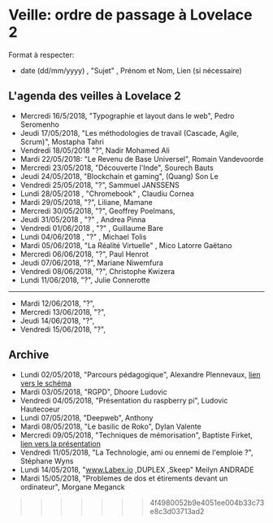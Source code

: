 

# Veille: ordre de passage à Lovelace 2

Format à respecter:   
- date (dd/mm/yyyy) , "Sujet" ,  Prénom et Nom, Lien (si nécessaire)

## L'agenda des veilles à Lovelace 2

- Mercredi 16/5/2018, "Typographie et layout dans le web", Pedro Seromenho
- Jeudi 17/05/2018, "Les méthodologies de travail (Cascade, Agile, Scrum)", Mostapha Tahri
- Vendredi 18/05/2018  "?", Nadir Mohamed Ali
- Mardi 22/05/2018: "Le Revenu de Base Universel", Romain Vandevoorde
- Mercredi 23/05/2018, "Découverte l'Inde", Sourech Bauts
- Jeudi 24/05/2018, "Blockchain et gaming", (Quang) Son Le
- Vendredi 25/05/2018, "?", Sammuel JANSSENS
- Lundi 28/05/2018 , "Chromebook" , Claudiu Cornea
- Mardi 29/05/2018, "?", Liliane, Mamane
- Mercredi 30/05/2018, "?", Geoffrey Poelmans,
- Jeudi 31/05/2018 , "?" ,  Andrea Pinna
- Vendredi 01/06/2018 , "?" ,  Guillaume Bare
- Lundi 04/06/2018 , "?" ,  Michael Tolis
- Mardi 05/06/2018, "La Réalité Virtuelle" , Mico Latorre Gaëtano
- Mercredi 06/06/2018, "?", Paul Henrot
- Jeudi 07/06/2018, "?", Mariane Niwemfura
- Vendredi 08/06/2018, "?", Christophe Kwizera
- Lundi 11/06/2018, "?", Julie Connerotte
----
- Mardi 12/06/2018, "?",
- Mercredi 13/06/2018, "?",
- Jeudi 14/06/2018, "?",
- Vendredi 15/06/2018, "?",


## Archive

- Lundi 02/05/2018, "Parcours pédagogique", Alexandre Plennevaux, [lien vers le schéma](https://docs.google.com/drawings/d/1kKAMz1jTaK0-8Glg136j3T1C3kCKaq-gFEju1FxsVCs/edit)
- Mardi 03/05/2018, "RGPD", Dhoore Ludovic
- Vendredi 04/05/2018, "Présentation du raspberry pi", Ludovic Hautecoeur
- Lundi 07/05/2018, "Deepweb", Anthony
- Mardi 08/05/2018, "Le basilic de Roko", Dylan Valente
- Mercredi 09/05/2018, "Techniques de mémorisation", Baptiste Firket, [lien vers la présentation](https://docs.google.com/presentation/d/1IBUa3e8FoCPNhhMFmR5gqcVergmK1hFKw6SOxOFvOf0/edit)
- Vendredi 11/05/2018, "La Technologie, ami ou ennemi de l'emploie ?", Stéphane Wyns
- Lundi 14/05/2018, "www.Labex.io ,DUPLEX ,Skeep" Meilyn ANDRADE
- Mardi 15/05/2018, "Problemes de dos et étirements devant un ordinateur", Morgane Meganck


>>>>>>> 4f4980052b9e4051ee004b33c73e8c3d03713ad2
